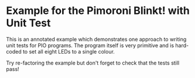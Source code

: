 # Example for the Pimoroni Blinkt! with Unit Test

This is an annotated example which demonstrates one approach to writing unit
tests for PIO programs. The program itself is very primitive and is hard-coded
to set all eight LEDs to a single colour.

Try re-factoring the example but don't forget to check that the tests still
pass!
